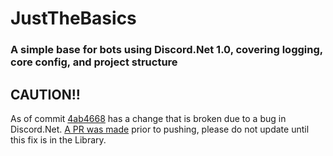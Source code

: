 # JustTheBasics
### A simple base for bots using Discord.Net 1.0, covering logging, core config, and project structure

## CAUTION!!
As of commit [4ab4668](https://github.com/khionu/JustTheBasics/commit/4ab4668469f9bed9ab53467a12ba70cb30c0c31d) has a change that is broken due to a bug in Discord.Net. [A PR was made](https://github.com/RogueException/Discord.Net/pull/546) prior to pushing, please do not update until this fix is in the Library.
